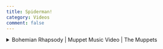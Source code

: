 ```yaml
---
title: Spiderman!
category: Videos
comment: false
---
```

<details>
<summary>Bohemian Rhapsody | Muppet Music Video | The Muppets</summary>
<center>
<iframe width="560" height="315" src="https://www.youtube.com/embed/JfVOs4VSpmA" title="YouTube video player" frameborder="0" allow="accelerometer; autoplay; clipboard-write; encrypted-media; gyroscope; picture-in-picture" allowfullscreen></iframe>
